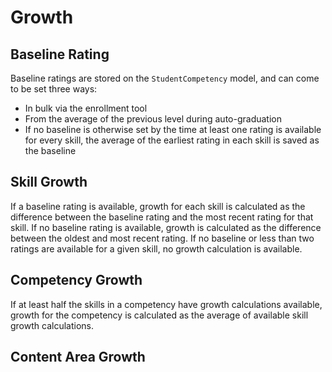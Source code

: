 # Growth


## Baseline Rating

Baseline ratings are stored on the `StudentCompetency` model, and can come to be set three ways:

- In bulk via the enrollment tool
- From the average of the previous level during auto-graduation
- If no baseline is otherwise set by the time at least one rating is available for every skill, the average of the earliest rating in each skill is saved as the baseline


## Skill Growth

If a baseline rating is available, growth for each skill is calculated as the difference between the baseline rating and the most recent rating for that skill. If no baseline rating is available, growth is calculated as the difference between the oldest and most recent rating. If no baseline or less than two ratings are available for a given skill, no growth calculation is available.


## Competency Growth

If at least half the skills in a competency have growth calculations available, growth for the competency is calculated as the average of available skill growth calculations.


## Content Area Growth